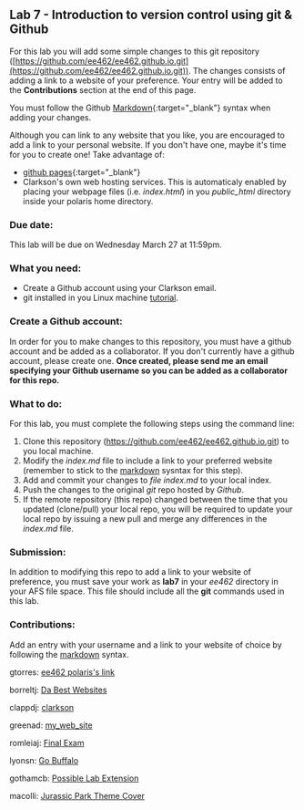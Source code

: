 <!-- # Hello World of EE462 -->
<!-- This is your proof of submission to lab 7 -->



## Lab 7 - Introduction to version control using git & Github
For this lab you will add some simple changes to this git repository ([https://github.com/ee462/ee462.github.io.git](https://github.com/ee462/ee462.github.io.git)).
The changes consists of adding a link to a website of your preference. Your entry will be added to the **Contributions** section at the end of this page.

You must follow the Github [Markdown](https://guides.github.com/features/mastering-markdown/){:target="_blank"} syntax when adding your changes.

Although you can link to any website that you like, you are encouraged to add a link to your personal website. If you don't have one, maybe it's time for you to create one! Take advantage of: 
* [github pages](https://pages.github.com/){:target="_blank"}
* Clarkson's own web hosting services. This is automaticaly enabled by placing your webpage files (i.e. _index.html_) in you *public_html* directory inside your polaris home directory.

### Due date:
This lab will be due on Wednesday March 27 at 11:59pm.

### What you need:
* Create a Github account using your Clarkson email.
* git installed in you Linux machine [tutorial](https://git-scm.com/book/en/v2/Getting-Started-Installing-Git).

### Create a Github account:
In order for you to make changes to this repository, you must have a github account and be added as a collaborator. If you don't currently have a github account, please create one.
**Once created, please send me an email specifying your Github username so you can be added as a collaborator for this repo.** 

### What to do:
For this lab, you must complete the following steps using the command line:
1. Clone this repository (https://github.com/ee462/ee462.github.io.git) to you local machine.
2. Modify the *index.md* file to include a link to your preferred website (remember to stick to the [markdown](https://guides.github.com/features/mastering-markdown/) sysntax for this step).
3. Add and commit your changes to *file index.md* to your local index.
4. Push the changes to the original *git* repo hosted by *Github*.
5. If the remote repository (this repo) changed between the time that you updated (clone/pull) your local repo, you will be required to update your local repo by issuing a new pull and merge any differences in the _index.md_ file.

### Submission:
In addition to modifying this repo to add a link to your website of preference, you must save your work as **lab7** in your _ee462_ directory in your AFS file space. This file should include all the **git** commands used in this lab.


### Contributions:
Add an entry with your username and a link to your website of choice by following the [markdown](https://guides.github.com/features/mastering-markdown/) syntax.

gtorres: [ee462 polaris's link](https://people.clarkson.edu/~ee462) 

borreltj: [Da Best Websites](https://people.clarkson.edu/~borreltj) 

clappdj: [clarkson](https://clarkson.edu)

greenad: [my_web_site](https://people.clarkson.edu/~greenad/)

romleiaj: [Final Exam](https://www.youtube.com/watch?v=oHg5SJYRHA0)

lyonsn: [Go Buffalo](https://www.barstoolsports.com/draft_josh_allen/)
 
gothamcb: [Possible Lab Extension](https://www.youtube.com/watch?v=y6120QOlsfU)

macolli: [Jurassic Park Theme Cover](https://youtu.be/GI_P3UtZXAA)
